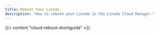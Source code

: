 ```yaml
---
title: Reboot Your Linode
description: "How to rebote your Linode in the Linode Cloud Manager."
---
```


{{< content "cloud-reboot-shortguide" >}}
